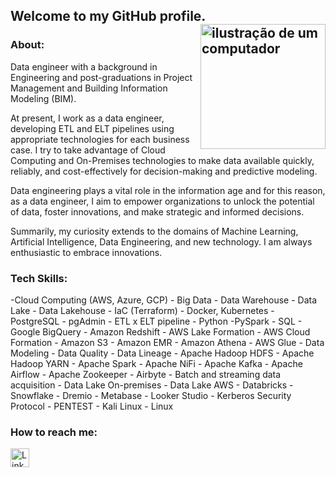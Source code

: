 ## Welcome to my GitHub profile. <img src="https://raw.githubusercontent.com/MicaelliMedeiros/micaellimedeiros/master/image/computer-illustration.png" alt="ilustração de um computador" min-width="200px" max-width="200px" width="200px" align="right">
### About:
Data engineer with a background in Engineering and post-graduations in Project Management and Building Information Modeling (BIM).

At present, I work as a data engineer, developing ETL and ELT pipelines using appropriate technologies for each business case. I try to take advantage of Cloud Computing and On-Premises technologies to make data available quickly, reliably, and cost-effectively for decision-making and predictive modeling.
  
Data engineering plays a vital role in the information age and for this reason, as a data engineer, I aim to empower organizations to unlock the potential of data, foster innovations, and make strategic and informed decisions.
  
Summarily, my curiosity extends to the domains of Machine Learning, Artificial Intelligence, Data Engineering, and new technology. I am always enthusiastic to embrace innovations.

### Tech Skills:
-Cloud Computing (AWS, Azure, GCP)  - Big Data  - Data Warehouse - Data Lake - Data Lakehouse - IaC (Terraform) - Docker, Kubernetes - PostgreSQL - pgAdmin - ETL x ELT pipeline - Python
-PySpark - SQL - Google BigQuery - Amazon Redshift - AWS Lake Formation - AWS Cloud Formation - Amazon S3 - Amazon EMR - Amazon Athena - AWS Glue - Data Modeling - Data Quality - Data Lineage - Apache Hadoop HDFS - Apache Hadoop YARN - Apache Spark - Apache NiFi - Apache Kafka - Apache Airflow - Apache Zookeeper - Airbyte - Batch and streaming data acquisition - Data Lake On-premises - Data Lake AWS - Databricks - Snowflake - Dremio - Metabase - Looker Studio - Kerberos Security Protocol - PENTEST - Kali Linux - Linux

### How to reach me:
<div>
   <a href="https://www.linkedin.com/in/dataengraulleite" target="_blank"><img height='30' src='https://img.shields.io/badge/LinkedIn-000?style=for-the-badge&logo=linkedin&logoColor=blue' alt='Linkedin'></a>
</div>
<!--
